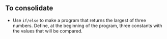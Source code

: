 ## To consolidate

- Use `if/else` to make a program that returns the largest of three numbers. Define, at the beginning of the program, three constants with the values ​​that will be compared.